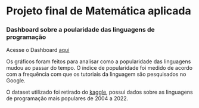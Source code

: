 # Projeto final de Matemática aplicada
### Dashboard sobre a poularidade das linguagens de programação
Acesse o Dashboard [aqui](https://b7m3w4-jamilly-braga0melo.shinyapps.io/Popularidades-linguagens/?_ga=2.225812819.89671849.1674568686-1814729661.1674568686)

Os gráficos foram feitos para analisar como a popularidade das linguagens mudou ao passar do tempo. O índice de popularidade foi medido de acordo com a frequência com que os tutoriais da linguagem são pesquisados no Google. 

O dataset utilizado foi retirado do [kaggle](https://www.kaggle.com/datasets/muhammadkhalid/most-popular-programming-languages-since-2004), possui dados sobre as linguagens de programação mais populares de 2004 a 2022.



